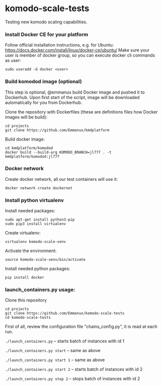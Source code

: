 # komodo-scale-tests
Testing new komodo scaling capabilities.

### Install Docker CE for your platform
Follow official installation instructions, e.g. for Ubuntu:
https://docs.docker.com/install/linux/docker-ce/ubuntu/
Make sure your user is member of docker group, so you can execute docker cli commands as user:
```
sudo useradd -G docker <user>
```

### Build komodod image (optional)
This step is optional, @emmanux build Docker image and pushed it to Dockerhub. Upon first start of the script,
image will be downloaded automatically for you from Dockerhub.

Clone the repository with Dockerfiles (these are definitions files how Docker images will be build):
```
cd projects
git clone https://github.com/Emmanux/kmdplatform
```
Build docker image:
```
cd kmdplatform/komodod
docker build --build-arg KOMODO_BRANCH=jl777 . -t kmdplatform/komodod:jl777
```

### Docker network
Create docker network, all our test containers will use it:
```
docker network create dockernet
```

### Install python virtualenv
Install needed packages:
```
sudo apt-get install python3-pip
sudo pip3 install virtualenv 
```
Create virtualenv:
```
virtualenv komodo-scale-venv
```
Activate the environment:
```
source komodo-scale-venv/bin/activate
```

Install needed python packages:
```
pip install docker
```

### launch_containers.py usage:
Clone this repository
```
cd projects
git clone https://github.com/Emmanux/komodo-scale-tests
cd komodo-scale-tests
```

First of all, review the configuration file "chains_config.py", it is read at each run.

`./launch_containers.py` – starts batch of instances with id 1

`./launch_containers.py start` – same as above

`./launch_containers.py start 1` – same as above

`./launch_containers.py start 2` – starts batch of instances with id 2

`./launch_containers.py stop 2` – stops batch of instances with id 2
